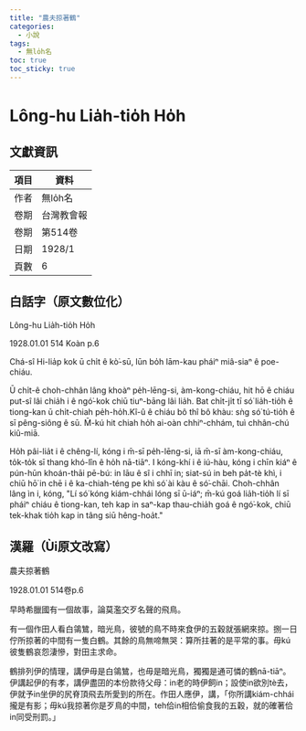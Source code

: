 ```yaml
---
title: "農夫掠著鶴"
categories:
  - 小說
tags:
  - 無lo̍h名
toc: true
toc_sticky: true
---
```


# Lông-hu Lia̍h-tio̍h Ho̍h

## 文獻資訊

| 項目 | 資料 |
|---|---|
| 作者 | 無lo̍h名 |
| 卷期 | 台灣教會報 |
| 卷期 | 第514卷 |
| 日期 | 1928/1 |
| 頁數 | 6 |

## 白話字（原文數位化）

Lông-hu Lia̍h-tio̍h Ho̍h

1928.01.01 514 Koàn p.6

Chá-sî Hi-lia̍p kok ū chi̍t ê kò͘-sū, lūn bo̍h lām-kau pháiⁿ miâ-siaⁿ ê poe-chiáu.

Ū chi̍t-ê choh-chhân lâng khoàⁿ pe̍h-lēng-si, àm-kong-chiáu, hit hō ê chiáu put-sî lâi chia̍h i ê ngó͘-kok chiū tiuⁿ-bāng lâi lia̍h. Bat chi̍t-ji̍t tī só͘ lia̍h-tio̍h ê tiong-kan ū chi̍t-chiah pe̍h-ho̍h.Kî-û ê chiáu bô thî bô khàu: sǹg só͘ tú-tio̍h ê sī pêng-siông ê sū. M̄-kú hit chiah ho̍h ai-oàn chhiⁿ-chhám, tuì chhân-chú kiû-miā.

Ho̍h pâi-lia̍t i ê chêng-lí, kóng i m̄-sī pe̍h-lēng-si, iā m̄-sī àm-kong-chiáu, to̍k-to̍k sī thang khó-lîn ê ho̍h nā-tiāⁿ. I kóng-khí i ê iú-hàu, kóng i chīn kiáⁿ ê pún-hūn khoán-thāi pē-bú: in lāu ê sî i chhī in; siat-sú in beh pa̍t-tè khì, i chiū hō͘ in chē i ê ka-chiah-téng pe khì só͘ ài kàu ê só͘-chāi. Choh-chhân lâng ìn i, kóng, "Lí só͘ kóng kiám-chhái lóng sī ū-iáⁿ; m̄-kú goá lia̍h-tio̍h lí sī pháiⁿ chiáu ê tiong-kan, teh kap in saⁿ-kap thau-chia̍h goá ê ngó͘-kok, chiū tek-khak tio̍h kap in tâng siū hêng-hoa̍t."

## 漢羅（Ùi原文改寫）

農夫掠著鶴

1928.01.01 514卷p.6

早時希臘國有一個故事，論莫濫交歹名聲的飛鳥。

有一個作田人看白鴒鷥，暗光鳥，彼號的鳥不時來食伊的五穀就張網來掠。捌一日佇所掠著的中間有一隻白鶴。其餘的鳥無啼無哭：算所拄著的是平常的事。毋kú彼隻鶴哀怨淒慘，對田主求命。

鶴排列伊的情理，講伊毋是白鴒鷥，也毋是暗光鳥，獨獨是通可憐的鶴nā-tiāⁿ。伊講起伊的有孝，講伊盡囝的本份款待父母：in老的時伊飼in；設使in欲別tè去，伊就予in坐伊的尻脊頂飛去所愛到的所在。作田人應伊，講，「你所講kiám-chhái攏是有影；毋kú我掠著你是歹鳥的中間，teh佮in相佮偷食我的五穀，就的確著佮in同受刑罰。」
